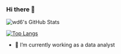 
### Hi there 👋

![wd6's GitHub Stats](https://github-readme-stats.vercel.app/api?username=wd6&show_icons=true&include_all_commits=true&theme=dark)


[![Top Langs](https://github-readme-stats.vercel.app/api/top-langs/?username=wd6&layout=compact&theme=dark)](https://github.com/wd6/github-readme-stats)


- 🔭 I’m currently working as a data analyst

<!-- **wd6/wd6** is a ✨ _special_ ✨ repository because its `README.md` (this file) appears on your GitHub profile. >
